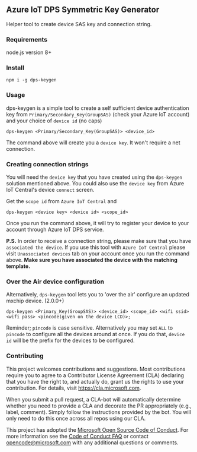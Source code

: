 ## Azure IoT DPS Symmetric Key Generator

Helper tool to create device SAS key and connection string.

### Requirements

node.js version 8+


### Install

```
npm i -g dps-keygen
```

### Usage

dps-keygen is a simple tool to create a self sufficient device authentication key
from `Primary/Secondary_Key(GroupSAS)` (check your Azure IoT account) and your choice of `device id` (no caps)

```
dps-keygen <Primary/Secondary_Key(GroupSAS)> <device_id>
```

The command above will create you a `device key`. It won't require a net connection.

### Creating connection strings

You will need the `device key` that you have created using the `dps-keygen` solution mentioned above.
You could also use the `device key` from Azure IoT Central's device `connect` screen.

Get the `scope id` from `Azure IoT Central` and
```
dps-keygen <device key> <device id> <scope_id>
```

Once you run the command above, it will try to register your device to your account through Azure IoT DPS service.

**P.S.** In order to receive a connection string, please make sure that you have `associated the device`.
If you use this tool with `Azure IoT Central` please visit `Unassociated devices` tab on your account once you run the command above.
**Make sure you have associated the device with the matching template.**

### Over the Air device configuration

Alternatively, `dps-keygen` tool lets you to 'over the air' configure an updated mxchip device. (2.0.0+)

```
dps-keygen <Primary_Key(GroupSAS)> <device_id> <scope_id> <wifi ssid> <wifi pass> <pincode(given on the device LCD)>;
```

Reminder; `pincode` is case sensitive. Alternatively you may set `ALL` to `pincode` to configure all the devices around at once.
If you do that, `device id` will be the prefix for the devices to be configured.

### Contributing

This project welcomes contributions and suggestions.  Most contributions require you to agree to a
Contributor License Agreement (CLA) declaring that you have the right to, and actually do, grant us
the rights to use your contribution. For details, visit https://cla.microsoft.com.

When you submit a pull request, a CLA-bot will automatically determine whether you need to provide
a CLA and decorate the PR appropriately (e.g., label, comment). Simply follow the instructions
provided by the bot. You will only need to do this once across all repos using our CLA.

This project has adopted the [Microsoft Open Source Code of Conduct](https://opensource.microsoft.com/codeofconduct/).
For more information see the [Code of Conduct FAQ](https://opensource.microsoft.com/codeofconduct/faq/) or
contact [opencode@microsoft.com](mailto:opencode@microsoft.com) with any additional questions or comments.
